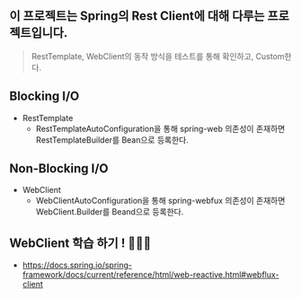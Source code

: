 ## 이 프로젝트는 Spring의 Rest Client에 대해 다루는 프로젝트입니다.

> RestTemplate, WebClient의 동작 방식을 테스트를 통해 확인하고, Custom한다.

## Blocking I/O
- RestTemplate
  - RestTemplateAutoConfiguration을 통해 spring-web 의존성이 존재하면 RestTemplateBuilder를 Bean으로 등록한다.

## Non-Blocking I/O
- WebClient
  - WebClientAutoConfiguration을 통해 spring-webfux 의존성이 존재하면 WebClient.Builder를 Beand으로 등록한다.

## WebClient 학습 하기 ! 🧑🏻‍💻
- https://docs.spring.io/spring-framework/docs/current/reference/html/web-reactive.html#webflux-client
